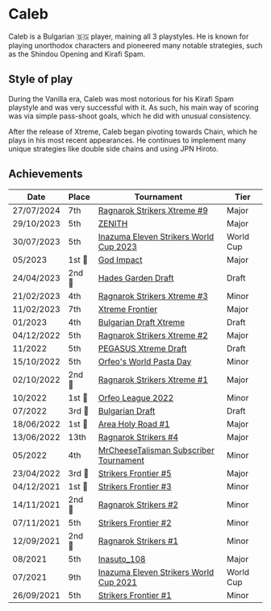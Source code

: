 # Caleb

Caleb is a Bulgarian :bulgaria: player, maining all 3 playstyles.
He is known for playing unorthodox characters 
and pioneered many notable strategies, such as the Shindou Opening and Kirafi Spam.

## Style of play

During the Vanilla era, Caleb was most notorious for his Kirafi Spam playstyle and was very successful with it. As such, his main way of scoring was via simple pass-shoot goals, which he did with unusual consistency.

After the release of Xtreme, Caleb began pivoting towards Chain, which he plays in his most recent appearances. He continues to implement many unique strategies like double side chains and using JPN Hiroto.

## Achievements

|Date|Place|Tournament|Tier|
|-|-|-|-|
| 27/07/2024 | 7th | [Ragnarok Strikers Xtreme #9](../../tournaments/ragna/ragnax9.md) | Major |
| 29/10/2023 | 5th | [ZENITH](../../tournaments/misc/zenith1.md) | Major |
| 30/07/2023 | 5th | [Inazuma Eleven Strikers World Cup 2023](../../tournaments/worldcup23.md) | World Cup |
| 05/2023 |1st :1st_place_medal: | [God Impact](../../tournaments/misc/godimpact.md) | Major |
| 24/04/2023 |2nd :2nd_place_medal: | [Hades Garden Draft](../../tournaments/draft/hgdraft.md) | Draft |
| 21/02/2023 | 4th | [Ragnarok Strikers Xtreme #3](../../tournaments/ragna/ragnax3.md) | Minor |
| 11/02/2023 | 7th | [Xtreme Frontier](../../tournaments/sf/xf.md) | Major |
| 01/2023 | 4th | [Bulgarian Draft Xtreme](../../tournaments/draft/bgdraftx.md) | Draft |
| 04/12/2022 | 5th | [Ragnarok Strikers Xtreme #2](../../tournaments/ragna/ragnax2.md) | Major |
| 11/2022 | 5th | [PEGASUS Xtreme Draft](../../tournaments/draft/pegasusdraft.md) | Draft | 
| 15/10/2022 | 5th | [Orfeo's World Pasta Day](../../tournaments/orfeo/orfeopasta.md) | Minor |
| 02/10/2022 |2nd :2nd_place_medal: | [Ragnarok Strikers Xtreme #1](../../tournaments/ragna/ragnax1.md) | Major |
| 10/2022 |1st :1st_place_medal:| [Orfeo League 2022](../../tournaments/orfeo/orfeoleague.md) | Minor | 
| 07/2022 |3rd :3rd_place_medal: | [Bulgarian Draft](../../tournaments/draft/bgdraft.md) | Draft |
| 18/06/2022 |1st :1st_place_medal: | [Area Holy Road #1](../../tournaments/misc/holyroad1.md) | Major |
| 13/06/2022 | 13th | [Ragnarok Strikers #4](../../tournaments/ragna/ragna4.md) | Major |
| 05/2022 | 4th | [MrCheeseTalisman Subscriber Tournament](../../tournaments/misc/cheesesub.md) | Minor |
| 23/04/2022 |3rd :3rd_place_medal: | [Strikers Frontier #5](../../tournaments/sf/sf5.md) | Major |
| 04/12/2021 |1st :1st_place_medal: | [Strikers Frontier #3](../../tournaments/sf/sf3.md) | Minor |
| 14/11/2021 |2nd :2nd_place_medal: | [Ragnarok Strikers #2](../../tournaments/ragna/ragna2.md) | Minor |
| 07/11/2021 | 5th | [Strikers Frontier #2](../../tournaments/sf/sf2.md) | Minor |
| 12/09/2021 |2nd :2nd_place_medal: | [Ragnarok Strikers #1](../../tournaments/ragna/ragna1.md) | Minor |
| 08/2021 | 5th | [Inasuto_108](../../tournaments/misc/108.md) | Major |
| 07/2021 | 9th | [Inazuma Eleven Strikers World Cup 2021](../../tournaments/worldcup21.md) | World Cup |
| 26/09/2021 | 5th | [Strikers Frontier #1](../../tournaments/sf/sf1.md) | Minor |
